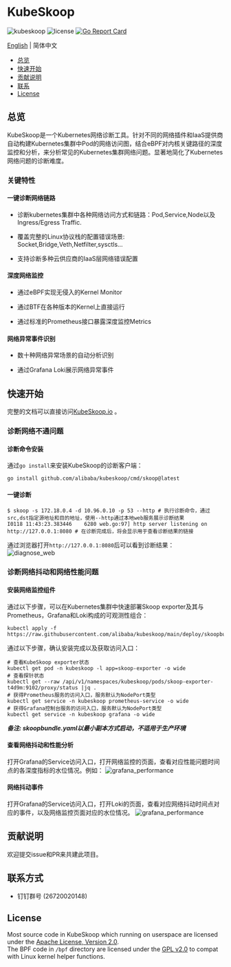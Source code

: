 # KubeSkoop

![kubeskoop](https://img.shields.io/github/v/tag/alibaba/kubeskoop)
![license](https://img.shields.io/badge/license-Apache-blue)
[![Go Report Card](https://goreportcard.com/badge/github.com/alibaba/kubeskoop)](https://goreportcard.com/report/github.com/alibaba/kubeskoop)

[English](./README.md) | 简体中文

- [总览](#总览)
- [快速开始](#快速开始)
- [贡献说明](#贡献说明)
- [联系](#联系方式)
- [License](#license)

## 总览

KubeSkoop是一个Kubernetes网络诊断工具。针对不同的网络插件和IaaS提供商自动构建Kubernetes集群中Pod的网络访问图，结合eBPF对内核关键路径的深度监控和分析，来分析常见的Kubernetes集群网络问题。显著地简化了Kubernetes网络问题的诊断难度。

### 关键特性

#### 一键诊断网络链路

- 诊断kubernetes集群中各种网络访问方式和链路：Pod,Service,Node以及Ingress/Egress Traffic.

- 覆盖完整的Linux协议栈的配置错误场景: Socket,Bridge,Veth,Netfilter,sysctls…

- 支持诊断多种云供应商的IaaS层网络错误配置
  
#### 深度网络监控

- 通过eBPF实现无侵入的Kernel Monitor

- 通过BTF在各种版本的Kernel上直接运行

- 通过标准的Prometheus接口暴露深度监控Metrics
  
#### 网络异常事件识别

- 数十种网络异常场景的自动分析识别

- 通过Grafana Loki展示网络异常事件

## 快速开始

完整的文档可以直接访问[KubeSkoop.io](https://kubeskoop.io/) 。

### 诊断网络不通问题

#### 诊断命令安装

通过`go install`来安装KubeSkoop的诊断客户端：

```shell
go install github.com/alibaba/kubeskoop/cmd/skoop@latest
```

#### 一键诊断

```shell
$ skoop -s 172.18.0.4 -d 10.96.0.10 -p 53 --http # 执行诊断命令，通过src,dst指定源地址和目的地址，使用--http通过本地web服务展示诊断结果
I0118 11:43:23.383446    6280 web.go:97] http server listening on http://127.0.0.1:8080 # 在诊断完成后，将会显示用于查看诊断结果的链接
```

通过浏览器打开`http://127.0.0.1:8080`后可以看到诊断结果：  
![diagnose_web](/docs/images/intro_diagnose_web.jpg)

### 诊断网络抖动和网络性能问题

#### 安装网络监控组件

通过以下步骤，可以在Kubernetes集群中快速部署Skoop exporter及其与Prometheus，Grafana和Loki构成的可观测性组合：

```shell
kubectl apply -f https://raw.githubusercontent.com/alibaba/kubeskoop/main/deploy/skoopbundle.yaml
```

通过以下步骤，确认安装完成以及获取访问入口：

```shell
# 查看KubeSkoop exporter状态
kubectl get pod -n kubeskoop -l app=skoop-exporter -o wide
# 查看探针状态
kubectl get --raw /api/v1/namespaces/kubeskoop/pods/skoop-exporter-t4d9m:9102/proxy/status |jq .
# 获得Prometheus服务的访问入口，服务默认为NodePort类型
kubectl get service -n kubeskoop prometheus-service -o wide
# 获得Grafana控制台服务的访问入口，服务默认为NodePort类型
kubectl get service -n kubeskoop grafana -o wide
```

***备注: skoopbundle.yaml以最小副本方式启动，不适用于生产环境***

#### 查看网络抖动和性能分析

打开Grafana的Service访问入口，打开网络监控的页面，查看对应性能问题时间点的各深度指标的水位情况。例如：
![grafana_performance](/docs/images/monitoring.png)

#### 网络抖动事件

打开Grafana的Service访问入口，打开Loki的页面，查看对应网络抖动时间点对应的事件，以及网络监控页面对应的水位情况。
![grafana_performance](/docs/images/loki_tracing.png)

## 贡献说明

欢迎提交issue和PR来共建此项目。

## 联系方式

- 钉钉群号 (26720020148)

## License

Most source code in KubeSkoop which running on userspace are licensed under the [Apache License, Version 2.0](LICENSE.md).  
The BPF code in `/bpf` directory are licensed under the [GPL v2.0](bpf/COPYING) to compat with Linux kernel helper functions.  
